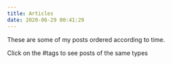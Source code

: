 ```yaml
---
title: Articles
date: 2020-06-29 00:41:29
---
```


These are some of my posts ordered according to time. 

Click on the #tags to see posts of the same types